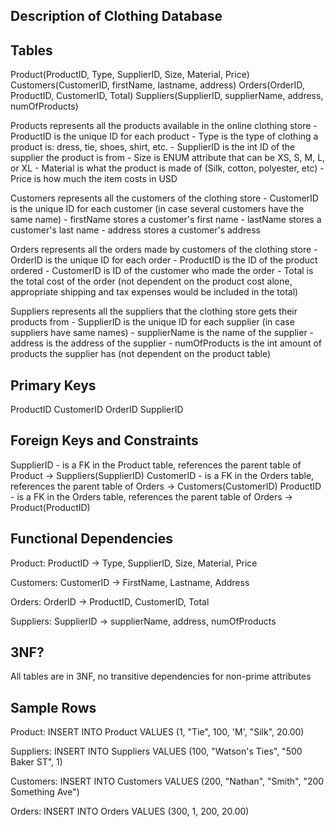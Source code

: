 ## Description of Clothing Database

## Tables
Product(ProductID, Type, SupplierID, Size, Material, Price)
Customers(CustomerID, firstName, lastname, address)
Orders(OrderID, ProductID, CustomerID, Total)
Suppliers(SupplierID, supplierName, address, numOfProducts)

Products represents all the products available in the online clothing store
    - ProductID is the unique ID for each product
    - Type is the type of clothing a product is: dress, tie, shoes, shirt, etc.
    - SupplierID is the int ID of the supplier the product is from
    - Size is ENUM attribute that can be XS, S, M, L, or XL
    - Material is what the product is made of (Silk, cotton, polyester, etc)
    - Price is how much the item costs in USD

Customers represents all the customers of the clothing store
    - CustomerID is the unique ID for each customer (in case several customers have the same name)
    - firstName stores a customer's first name
    - lastName stores a customer's last name
    - address stores a customer's address

Orders represents all the orders made by customers of the clothing store
    - OrderID is the unique ID for each order
    - ProductID is the ID of the product ordered
    - CustomerID is ID of the customer who made the order
    - Total is the total cost of the order (not dependent on the product cost alone, appropriate shipping and tax expenses would be included in the total)

Suppliers represents all the suppliers that the clothing store gets their products from
    - SupplierID is the unique ID for each supplier (in case suppliers have same names)
    - supplierName is the name of the supplier
    - address is the address of the supplier
    - numOfProducts is the int amount of products the supplier has (not dependent on the product table)


## Primary Keys
ProductID
CustomerID
OrderID
SupplierID

## Foreign Keys and Constraints
SupplierID 
    - is a FK in the Product table, references the parent table of Product -> Suppliers(SupplierID)
CustomerID
    - is a FK in the Orders table, references the parent table of Orders -> Customers(CustomerID)
ProductID
    - is a FK in the Orders table, references the parent table of Orders -> Product(ProductID)


## Functional Dependencies
Product:
    ProductID -> Type, SupplierID, Size, Material, Price

Customers:
    CustomerID -> FirstName, Lastname, Address

Orders:
    OrderID -> ProductID, CustomerID, Total

Suppliers:
    SupplierID -> supplierName, address, numOfProducts


## 3NF?
All tables are in 3NF, no transitive dependencies for non-prime attributes

## Sample Rows
Product:
    INSERT INTO Product
    VALUES (1, "Tie", 100, 'M', "Silk", 20.00)

Suppliers:
    INSERT INTO Suppliers
    VALUES (100, "Watson's Ties", "500 Baker ST", 1)

Customers:
    INSERT INTO Customers
    VALUES (200, "Nathan", "Smith", "200 Something Ave")

Orders:
    INSERT INTO Orders
    VALUES (300, 1, 200, 20.00)










